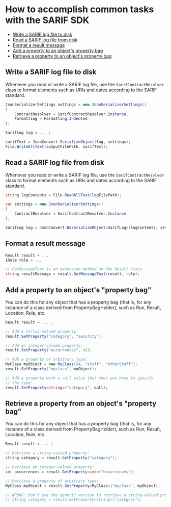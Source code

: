 # How to accomplish common tasks with the SARIF SDK

* [Write a SARIF log file to disk](#write-a-SARIF-log-file-to-disk)
* [Read a SARIF log file from disk](#read-a-SARIF-log-file-from-disk)
* [Format a result message](#format-a-result-message)
* [Add a property to an object's property bag](#add-a-property-to-an-objects-property-bag)
* [Retrieve a property to an object's property bag](#retrieve-a-property-from-an-objects-property-bag)

## Write a SARIF log file to disk

Whenever you read or write a SARIF log file, use the `SarifContractResolver` class to format elements such as URIs and dates according to the SARIF standard.

```C#
JsonSerializerSettings settings = new JsonSerializerSettings()
{
    ContractResolver = SarifContractResolver.Instance,
    Formatting = Formatting.Indented
};

SarifLog log = ... ;

sarifText = JsonConvert.SerializeObject(log, settings);
File.WriteAllText(outputFilePath, sarifText);
```

## Read a SARIF log file from disk

Whenever you read or write a SARIF log file, use the `SarifContractResolver` class to format elements such as URIs and dates according to the SARIF standard.

```C#
string logContents = File.ReadAllText(logFilePath);

var settings = new JsonSerializerSettings()
{
    ContractResolver = SarifContractResolver.Instance
};

SarifLog log = JsonConvert.DeserializeObject<SarifLog>(logContents, settings);
```

## Format a result message

```C#
Result result = ...
IRule rule = ...

// GetMessageText is an extension method on the Result class
string resultMessage = result.GetMessageText(result, rule);

```

## Add a property to an object's "property bag"

You can do this for any object that has a property bag (that is, for any instance of a class derived from PropertyBagHolder),
such as Run, Result, Location, Rule, etc.

```C#
Result result = ... ;

// Add a string-valued property:
result.SetProperty("category", "security");

// Add an integer-valued property:
result.SetProperty("occurrences", 42);

// Add a property of arbitrary type:
MyClass myObject = new MyClass(54, "stuff", "otherStuff");
result.SetProperty("myclass", myObject);

// Add a property with a null value (but then you have to specify
// the type:
result.SetProperty<string>("category", null);
```

## Retrieve a property from an object's "property bag"

You can do this for any object that has a property bag (that is, for any instance of a class derived from PropertyBagHolder),
such as Run, Result, Location, Rule, etc.

```C#
Result result = ... ;

// Retrieve a string-valued property:
string category = result.GetProperty("category");

// Retrieve an integer-valued property:
int occurrences = result.GetProperty<int>("occurrences");

// Retrieve a property of arbitrary type:
MyClass myObject = result.GetProperty<MyClass>("myclass", myObject);

// WRONG: Don't use the generic version to retrieve a string-valued property:
// string category = result.GetProperty<string>("category");
```
